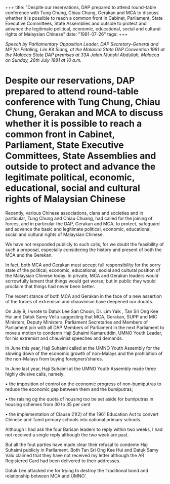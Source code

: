 +++ 
title: "Despite our reservations, DAP prepared to attend round-table conference with Tung Chung, Chiau Chung, Gerakan and MCA to discuss whether it is possible to reach a common front in Cabinet, Parliament, State Executive Committees, State Assemblies and outside to protect and advance the legitimate political, economic, educational, social and cultural rights of Malaysian Chinese"
date: "1981-07-26"
tags:
+++

_Speech by Parliamentary Opposition Leader, DAP Secretary-General and MP for Petaling, Lim Kit Siang, at the Malacca State DAP Convention 1981 at the Malacca State DAP premises at 33A Jalan Munshi Abdullah, Malacca  on Sunday, 26th July 1981 at 10 a.m._

# Despite our reservations, DAP prepared to attend round-table conference with Tung Chung, Chiau Chung, Gerakan and MCA to discuss whether it is possible to reach a common front in Cabinet, Parliament, State Executive Committees, State Assemblies and outside to protect and advance the legitimate political, economic, educational, social and cultural rights of Malaysian Chinese

					
Recently, various Chinese associations, clans and societies and in particular, Tung Chung and Chiau Chuang, had called for the joining of forces, and in particular the DAP, Gerakan and MCA, to protect, safeguard and advance the basic and legitimate political, economic, educational, social and cultural rights of Malaysian Chinese.</u>

We have not responded publicly to such calls, for we doubt the feasibility of such a proposal, especially considering the history and present of both the MCA and the Gerekan.

In fact, both MCA and Gerakan must accept full responsibility for the sorry state of the political, economic, educational, social and cultural position of the Malaysian Chinese today. In private, MCA and Gerakan leaders would sorrowfully lament that things would get worse; but in public they would proclaim that things had never been better.

The recent stance of both MCA and Gerakan in the face of a new assertion of the forces of extremism and chauvinism have deepened our doubts.

On July 9, I wrote to Datuk Lee San Choon, Dr. Lim Yaik , Tan Sri Ong Kee Hui and Datuk Samy Vellu suggesting that MCA, Gerakan, SUPP and MIC Ministers, Deputy Ministers, Parliament Secretaries and Members of Parliament join with all DAP Members of Parliament in the next Parliament to move a motion to condemn Haji Suhaimi Kamaruddin, UMNO Youth Leader, for his extremist and chauvinist speeches and demands.

In June this year, Haji Suhaimi called at the UMNO Youth Assembly for the slowing down of the economic growth of non-Malays and the prohibition of the non-Malays from buying foreigners’shares.

In June last year, Haji Suhaimi at the UMNO Youth Assembly made three highly divisive calls, namely:

•	the imposition of control on the economic progress of non-bumiputras to reduce the economic gap between them and the bumiputras;

•	the raising og the quota of housing too be set aside for bumiputras in housing schemes from 30 to 35 per cent

•	the implementation of Clause 21(2) of the 1961 Education Act to convert Chinese and Tamil primary schools into national primary schools.

Although I had ask the four Barisan leaders to reply within two weeks, I had not received a single reply although the two week are past.

But all the fout parties have made clear their refusal to condemn Haji Suhaimi publicly in Parliament. Both Tan Sri Ong Kee Hui and Datuk Samy Valu claimed that they have not received my letter although the AR Registered Card had been delivered to their addresses.

Datuk Lee attacked me for trying to destroy the ‘traditional bond and relationship between MCA and UMNO’.
 
